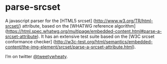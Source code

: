 # parse-srcset

A javascript parser for the [HTML5 srcset] (http://www.w3.org/TR/html-srcset/) attribute, based on the [WHATWG reference algorithm] (https://html.spec.whatwg.org/multipage/embedded-content.html#parse-a-srcset-attribute). It has an extensive test suite based on the [W3C srcset conformance checker] (http://w3c-test.org/html/semantics/embedded-content/the-img-element/srcset/parse-a-srcset-attribute.html).

I’m on twitter [@tweetywheaty](https://twitter.com/tweetywheaty).